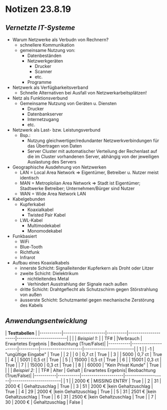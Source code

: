 **Notizen 23.8.19**
===================

*Vernetzte IT-Systeme*
--------------------
- Warum Netzwerke als Verbudn von Rechnern?
    * schnellere Kommunikation
    * gemeinsame Nutzung von:
        - Datenbeständen
        - Netzwerkgeräten
            * Drucker
            * Scanner
            * etc.    
        - Programme 
- Netzwerk als Verfügbarkeitsverband
    * Schnelle Alternativen bei Ausfall von Netzwerkarbeitsplätzen!
- Netz als Funktionsverbund
    * Gemeinsame Nutzung von Geräten u. Diensten
        - Drucker
        - Datenbankserver
        - Internetzugang
        - etc.
- Netzwerk als Last- bzw. Leistungsverbund
   - Bsp.:
      * Nutzung gleichwertiger/redundanter Netzwerkverbindungen für das Übertragen von Daten
      * Server Cluster mit automatischer Verteilung der Rechenlast auf die im Cluster vorhandenen Server, abhängig von der jeweiligen Auslastung des Servers
- Geographische Ausdehnung von Netzwerken
   * LAN = Local Area Network => Eigentümer, Betreiber u. Nutzer meist identisch
   * MAN = Metroplolian Area Network => Stadt ist Eigentümer; Stadtwerke Betreiber; Unternehmen/Bürger sind Nutzer
   * WAN = Wide Area Network
LAN
- Kabelgebunden
   * Kupferkabel
       - Koaxialkabel
       - Twisted Pair Kabel
   * LWL-Kabel
       - Multimodekabel
       - Monomodekabel
- Funkbasiert
   * WiFi
   * Blue-Tooth
   * Richtfunk
   * Infrarot
- Aufbau eines Koaxialkabels
   * innerste Schicht: Signalleitender Kupferkern als Droht oder Litzer
   * zweite Schicht: Dielektrikum
       - nichtleitendes Metal
       - Verhindert Ausstrahlung der Signale nach außen
   * dritte Schicht: Drahtgeflecht als Schutzschirm gegen Störstrahlung von außen
   * äusserste Schicht: Schutzmantel gegen mechanische Zerstörung des Kabels



*Anwendungsentwicklung*
---------------------
| **Testtabellen**                                                                           |
|-----------|---------------------|----------|---------------------|-------------------------|
|                                                                                            | 
| *Beispiel 1:*                                                                              |
|    TF#    |                     |Verbrauch | Erwartetes Ergebnis | Beobachtung (True/False)|
|-----------|---------------------|----------|---------------------|-------------------------|
|     1     |                     |     -1   | "ungültige Eingabe" |            True         |
|     2     |                     |     0    |       0,7 ct        |            True         |
|     3     |                     |   5000   |        0,7 ct       |             True        |
|     4     |                     |   5001   |        0,5 ct       |             True        |
|     5     |                     |   15000  |        0,5 ct       |             True        |
|     6     |                     |   15001  |        0,3 ct       |             True        |
|     7     |                     |   15000  |        0,3 ct       |             True        |
|     8     |                     |   60000  | "Kein Privat Kunde" |             True        |
|                                                                                            | 
| *Beispiel 2:*                                                                              |
|    TF#    | Alter     | Gehalt              | Erwartetes Ergebnis| Beobachtung (True/False)|
|-----------|-----------|---------------------|--------------------|-------------------------|
|     1     |           |  2000 €             | MISSING ENTRY      |            True         | 
|     2     |    31     |  2000 €             | Gehaltzuschlag     |            True         | 
|     3     |    51     |  2000 €             |kein Gehaltzuschlag |            True         | 
|     4     |    29     |  2000 €             |kein Gehaltzuschlag |            True         | 
|     5     |    31     |  2501 €             |kein Gehaltzuschlag |            True         | 
|     6     |    31     |  2500 €             |kein Gehaltzuschlag |            True         | 
|     7     |    30     |  2000 €             | Gehaltzuschlag     |            False        | 
